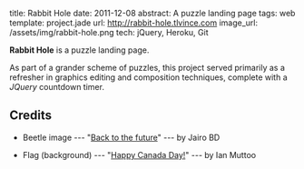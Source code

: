 title: Rabbit Hole
date: 2011-12-08
abstract: A puzzle landing page
tags: web
template: project.jade
url: http://rabbit-hole.tlvince.com
image_url: /assets/img/rabbit-hole.png
tech: jQuery, Heroku, Git

**Rabbit Hole** is a puzzle landing page.

As part of a grander scheme of puzzles, this project served primarily as a
refresher in graphics editing and composition techniques, complete with a
*JQuery* countdown timer.

## Credits

* Beetle image --- "[Back to the future][beetle]" --- by Jairo BD
* Flag (background) --- "[Happy Canada Day!][flag]" --- by Ian Muttoo

  [beetle]: http://www.flickr.com/photos/jairo_abud/2365114316/
  [flag]: http://www.flickr.com/photos/imuttoo/2628589070/
